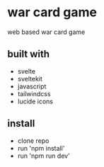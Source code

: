 # war card game

web based war card game

## built with

- svelte
- sveltekit
- javascript
- tailwindcss
- lucide icons

## install

- clone repo
- run 'npm install'
- run 'npm run dev'
